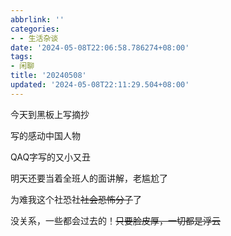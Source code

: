 ```yaml
---
abbrlink: ''
categories:
- - 生活杂谈
date: '2024-05-08T22:06:58.786274+08:00'
tags:
- 闲聊
title: '20240508'
updated: '2024-05-08T22:11:29.504+08:00'
---
```

今天到黑板上写摘抄

写的感动中国人物

QAQ字写的又小又丑

明天还要当着全班人的面讲解，老尴尬了

为难我这个社恐社~~社会恐怖分子~~了

没关系，一些都会过去的！~~只要脸皮厚，一切都是浮云~~
